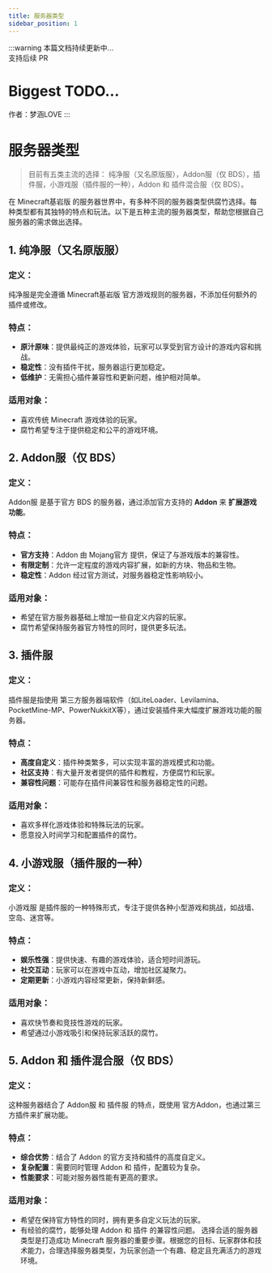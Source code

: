 ```yaml
---
title: 服务器类型
sidebar_position: 1
---
```


:::warning
本篇文档持续更新中...<br />
支持后续 PR

# Biggest TODO...

作者：梦涵LOVE
:::

# 服务器类型

> 目前有五类主流的选择： 纯净服（又名原版服），Addon服（仅 BDS），插件服，小游戏服（插件服的一种），Addon 和 插件混合服（仅 BDS）。

在 Minecraft基岩版 的服务器世界中，有多种不同的服务器类型供腐竹选择。每种类型都有其独特的特点和玩法。以下是五种主流的服务器类型，帮助您根据自己服务器的需求做出选择。

## 1. 纯净服（又名原版服）
### 定义：
纯净服是完全遵循 Minecraft基岩版 官方游戏规则的服务器，不添加任何额外的插件或修改。
### 特点：
- **原汁原味**：提供最纯正的游戏体验，玩家可以享受到官方设计的游戏内容和挑战。
- **稳定性**：没有插件干扰，服务器运行更加稳定。
- **低维护**：无需担心插件兼容性和更新问题，维护相对简单。
### 适用对象：
- 喜欢传统 Minecraft 游戏体验的玩家。
- 腐竹希望专注于提供稳定和公平的游戏环境。

## 2. Addon服（仅 BDS）
### 定义：
Addon服 是基于官方 BDS 的服务器，通过添加官方支持的 **Addon** 来 **扩展游戏功能**。
### 特点：
- **官方支持**：Addon 由 Mojang官方 提供，保证了与游戏版本的兼容性。
- **有限定制**：允许一定程度的游戏内容扩展，如新的方块、物品和生物。
- **稳定性**：Addon 经过官方测试，对服务器稳定性影响较小。
### 适用对象：
- 希望在官方服务器基础上增加一些自定义内容的玩家。
- 腐竹希望保持服务器官方特性的同时，提供更多玩法。

## 3. 插件服
### 定义：
插件服是指使用 第三方服务器端软件（如LiteLoader、Levilamina、PocketMine-MP、PowerNukkitX等），通过安装插件来大幅度扩展游戏功能的服务器。
### 特点：
- **高度自定义**：插件种类繁多，可以实现丰富的游戏模式和功能。
- **社区支持**：有大量开发者提供的插件和教程，方便腐竹和玩家。
- **兼容性问题**：可能存在插件间兼容性和服务器稳定性的问题。
### 适用对象：
- 喜欢多样化游戏体验和特殊玩法的玩家。
- 愿意投入时间学习和配置插件的腐竹。

## 4. 小游戏服（插件服的一种）
### 定义：
小游戏服 是插件服的一种特殊形式，专注于提供各种小型游戏和挑战，如战墙、空岛、迷宫等。
### 特点：
- **娱乐性强**：提供快速、有趣的游戏体验，适合短时间游玩。
- **社交互动**：玩家可以在游戏中互动，增加社区凝聚力。
- **定期更新**：小游戏内容经常更新，保持新鲜感。
### 适用对象：
- 喜欢快节奏和竞技性游戏的玩家。
- 希望通过小游戏吸引和保持玩家活跃的腐竹。

## 5. Addon 和 插件混合服（仅 BDS）
### 定义：
这种服务器结合了 Addon服 和 插件服 的特点，既使用 官方Addon，也通过第三方插件来扩展功能。
### 特点：
- **综合优势**：结合了 Addon 的官方支持和插件的高度自定义。
- **复杂配置**：需要同时管理 Addon 和 插件，配置较为复杂。
- **性能要求**：可能对服务器性能有更高的要求。
### 适用对象：
- 希望在保持官方特性的同时，拥有更多自定义玩法的玩家。
- 有经验的腐竹，能够处理 Addon 和 插件 的兼容性问题。
选择合适的服务器类型是打造成功 Minecraft 服务器的重要步骤。根据您的目标、玩家群体和技术能力，合理选择服务器类型，为玩家创造一个有趣、稳定且充满活力的游戏环境。
